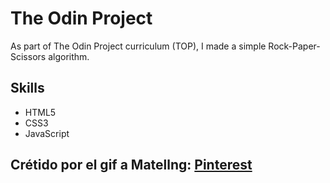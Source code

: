 # The Odin Project

As part of The Odin Project curriculum (TOP), I made a simple Rock-Paper-Scissors algorithm.

## Skills
- HTML5
- CSS3
- JavaScript
  
## Crétido por el gif a Matellng: <a href="https://pin.it/2QkGXc5zc">Pinterest</a>
